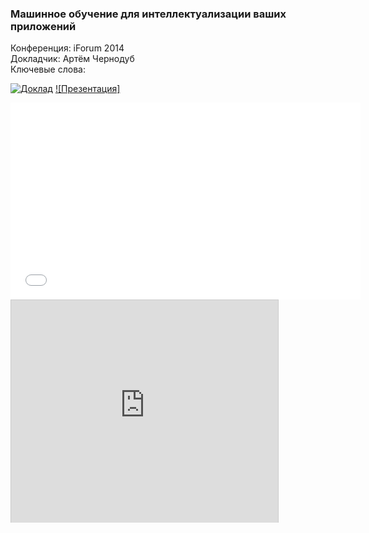 ### Машинное обучение для интеллектуализации ваших приложений
Конференция: iForum 2014  
Докладчик: Артём Чернодуб  
Ключевые слова:  

[![Доклад](http://img.youtube.com/vi/lz8gBr9dpUE/0.jpg)](http://www.youtube.com/watch?v=lz8gBr9dpUE)
[![Презентация]](http://www.slideshare.net/slideshow/embed_code/33934398)
<iframe width="560" height="315" src="//www.youtube.com/embed/lz8gBr9dpUE?rel=0" frameborder="0" allowfullscreen></iframe>
<iframe src="http://www.slideshare.net/slideshow/embed_code/33934398" width="427" height="356" frameborder="0" marginwidth="0" marginheight="0" scrolling="no" style="border:1px solid #CCC; border-width:1px 1px 0; margin-bottom:5px; max-width: 100%;" allowfullscreen></iframe>
